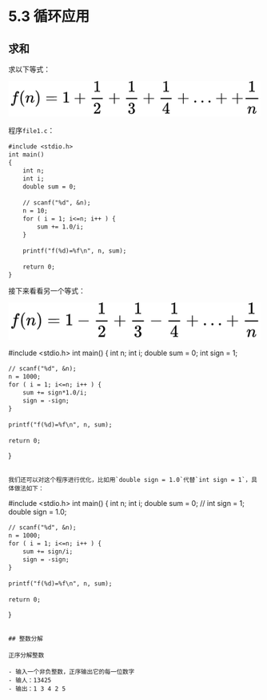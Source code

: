 # 5.3 循环应用

## 求和

求以下等式：

![file1](images/file1.png)

程序`file1.c`：

```
#include <stdio.h>
int main()
{
	int n;
	int i;
	double sum = 0;

	// scanf("%d", &n);
	n = 10;
	for ( i = 1; i<=n; i++ ) {
		sum += 1.0/i;
	}

	printf("f(%d)=%f\n", n, sum);

	return 0;
}
```

接下来看看另一个等式：

![file2](images/file2.png)

#include <stdio.h>
int main()
{
	int n;
	int i;
	double sum = 0;
	int sign = 1;

	// scanf("%d", &n);
	n = 1000;
	for ( i = 1; i<=n; i++ ) {
		sum += sign*1.0/i;
		sign = -sign;
	}

	printf("f(%d)=%f\n", n, sum);

	return 0;
}
```

我们还可以对这个程序进行优化，比如用`double sign = 1.0`代替`int sign = 1`，具体做法如下：

```
#include <stdio.h>
int main()
{
	int n;
	int i;
	double sum = 0;
	// int sign = 1;
	double sign = 1.0;

	// scanf("%d", &n);
	n = 1000;
	for ( i = 1; i<=n; i++ ) {
		sum += sign/i;
		sign = -sign;
	}

	printf("f(%d)=%f\n", n, sum);

	return 0;
}
```

## 整数分解

正序分解整数

- 输入一个非负整数，正序输出它的每一位数字
- 输人：13425
- 输出：1 3 4 2 5


